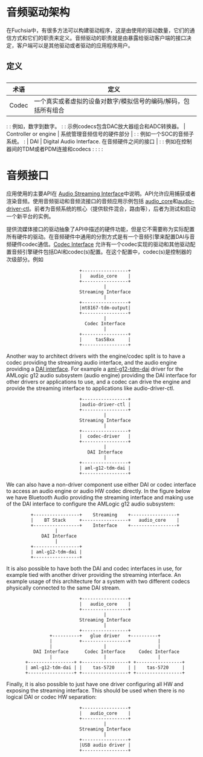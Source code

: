 <!---

# Audio Drivers Architecture

In Fuchsia there are many ways drivers can be architected as defined by the
number of drivers used, how they communicate and their responsibilities. Audio
drivers responsibilities are determined by the interface(s) exposed to driver
clients, clients could be other drivers or applications users of the drivers
facilities.

--->

# 音频驱动架构

在Fuchsia中，有很多方法可以构建驱动程序，这是由使用的驱动数量，它们的通信方式和它们的职责来定义。音频驱动的职责就是由暴露给驱动客户端的接口决定，客户端可以是其他驱动或者驱动的应用程序用户。

<!---

## Definitions

| Term                 | Definition                                            |
| ---------------------| ------------------------------------------------------|
| Codec                | A real or virtual device that encodes/decodes a signal|
:                      : from digital/analog to/from analog/digital including  :
:                      : all combinations, e.g. digital to digital. Example    :
:                      : codecs include DAC-Amplifiers combos and ADC          :
:                      : converters.                                           :
| Controller or engine | The HW part of a system that manages the audio        |
:                      : signals, for example an SOC's audio subsystem.        :
| DAI                  | Digital Audio Interface. Interface between audio HW,  |
:                      : for instance a TDM or PDM link between controllers    :
:                      : and codecs.                                           :

--->

## 定义

## 

| 术语  | 定义                                                         |
| ----- | ------------------------------------------------------------ |
| Codec | 一个真实或者虚拟的设备对数字/模拟信号的编码/解码，包括所有组合 |

:                      : 例如，数字到数字。
:                      : 示例codecs包含DAC放大器组合和ADC转换器。
| Controller or engine | 系统管理音频信号的硬件部分       |
:                      : 例如一个SOC的音频子系统。     :
| DAI                  | Digital Audio Interface. 在音频硬件之间的接口  |
:                      : 例如在控制器间的TDM或者PDM连接和codecs   :
:                      :                                        :

<!---

# Audio interfaces

The main API in use by applications is the [Audio Streaming
Interface](audio_streaming.md). This API allows applications to capture or
render audio. Examples of audio applications using audio drivers with the
streaming interface include [audio_core](/src/media/audio/audio_core/README.md)
and [audio-driver-ctl](/src/media/audio/tools/audio-driver-ctl). The former is
the core of the audio system (providing software mixing, routing, etc.) and the
latter is a utility used for testing and bringup of new platforms.

A driver providing the streaming interface abstracts the HW functionality
described in the API, but it does not need to be the driver actually configuring
all the HW. A common split in audio HW is to have an audio engine that
configures a DAI communicating with an audio HW codec. In this split we can have
one driver for the audio engine and one for the codec. The [Codec
Interface](audio_codec.md) allows having a driver for the codec implementation
and another driver configuring the audio engine HW including the DAI and driving
the codec(s) configuration. In this configuration the codec(s) are secondary to
the controller. For instance the
[mt8167-tdm-output](/src/media/audio/drivers/mt8167-tdm-output) is a driver for
the MediaTek MT8167S audio subsystem (audio engine) also providing the streaming
interface for applications and communicating with any codec driver, for example
a [tas58xx](/src/media/audio/drivers/codecs/tas58xx) exposing the codec
interface as shown below:

--->

# 音频接口

应用使用的主要API在 [Audio Streaming Interface](audio_streaming.md)中说明。API允许应用捕获或者渲染音频。使用音频驱动和音频流接口的音频应用示例包括 [audio_core](/src/media/audio/audio_core/README.md)和[audio-driver-ctl](/src/media/audio/tools/audio-driver-ctl)。前者为音频系统的核心（提供软件混合，路由等），后者为测试和启动一个新平台的实例。

提供流媒体接口的驱动抽象了API中描述的硬件功能，但是它不需要称为实际配置所有硬件的驱动。在音频硬件中通用的分割方式是有一个音频引擎来配置DAI与音频硬件codec通信。[Codec Interface](audio_codec.md) 允许有一个codec实现的驱动和其他驱动配置音频引擎硬件包括DAI和codec(s)配置。在这个配置中，codec(s)是控制器的次级部分。例如

                               +-----------------+
                               |   audio_core    |
                               +-----------------+
                                        |
                               Streaming Interface
                                        |
                               +-----------------+
                               |mt8167-tdm-output|
                               +-----------------+
                                        |
                                 Codec Interface
                                        |
                               +-----------------+
                               |     tas58xx     |
                               +-----------------+

Another way to architect drivers with the engine/codec split is to have a codec
providing the streaming audio interface, and the audio engine providing a
[DAI interface](audio_dai.md). For example a
[aml-g12-tdm-dai](/src/media/audio/drivers/aml-g12-tdm/dai.cc) driver for the
AMLogic g12 audio subsystem (audio engine) providing the DAI interface for other
drivers or applications to use, and a codec can drive the engine and provide
the streaming interface to applications like audio-driver-ctl.

                               +-----------------+
                               |audio-driver-ctl |
                               +-----------------+
                                        |
                               Streaming Interface
                                        |
                               +-----------------+
                               |  codec-driver   |
                               +-----------------+
                                        |
                                  DAI Interface
                                        |
                               +-----------------+
                               | aml-g12-tdm-dai |
                               +-----------------+

We can also have a non-driver component use either DAI or codec interface to
access an audio engine or audio HW codec directly. In the figure below we have
Bluetooth Audio providing the streaming interface and making use of the DAI
interface to configure the AMLogic g12 audio subsystem:

             +-----------------+    Streaming    +-----------------+
             |    BT Stack     +-----------------+   audio_core    |
             +-----------------+    Interface    +-----------------+
                      |
                 DAI Interface
                      |
             +-----------------+
             | aml-g12-tdm-dai |
             +-----------------+

It is also possible to have both the DAI and codec interfaces in use, for
example tied with another driver providing the streaming interface. An example
usage of this architecture for a system with two different codecs physically
connected to the same DAI stream.

                               +-----------------+
                               |   audio_core    |
                               +-----------------+
                                        |
                               Streaming Interface
                                        |
                               +-----------------+
                    +----------+   glue driver   +----------+
                    |          +-----------------+          |
                    |                   |                   |
              DAI Interface      Codec Interface     Codec Interface
                    |                   |                   |
           +-----------------+ +-----------------+ +-----------------+
           | aml-g12-tdm-dai | |    tas-5720     | |    tas-5720     |
           +-----------------+ +-----------------+ +-----------------+

Finally, it is also possible to just have one driver configuring all HW and exposing the
streaming interface. This should be used when there is no logical DAI or codec HW
separation:

                               +-----------------+
                               |   audio_core    |
                               +-----------------+
                                        |
                               Streaming Interface
                                        |
                               +-----------------+
                               |USB audio driver |
                               +-----------------+
